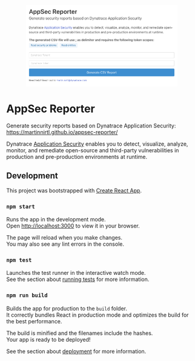 <p align="center">
  <br/>
  <a href="https://martinnirtl.github.io/appsec-reporter/"><img src="https://raw.githubusercontent.com/martinnirtl/appsec-reporter/master/docs/img/ui.png" width="400px"></a>
</p>

# AppSec Reporter
Generate security reports based on Dynatrace Application Security: https://martinnirtl.github.io/appsec-reporter/



Dynatrace [Application Security](https://www.dynatrace.com/support/help/how-to-use-dynatrace/application-security) enables you to detect, visualize, analyze, monitor, and remediate open-source and third-party vulnerabilities in production and pre-production environments at runtime.

## Development

This project was bootstrapped with [Create React App](https://github.com/facebook/create-react-app).

### `npm start`

Runs the app in the development mode.\
Open [http://localhost:3000](http://localhost:3000) to view it in your browser.

The page will reload when you make changes.\
You may also see any lint errors in the console.

### `npm test`

Launches the test runner in the interactive watch mode.\
See the section about [running tests](https://facebook.github.io/create-react-app/docs/running-tests) for more information.

### `npm run build`

Builds the app for production to the `build` folder.\
It correctly bundles React in production mode and optimizes the build for the best performance.

The build is minified and the filenames include the hashes.\
Your app is ready to be deployed!

See the section about [deployment](https://facebook.github.io/create-react-app/docs/deployment) for more information.
